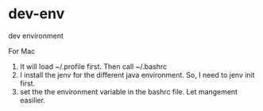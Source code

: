 # dev-env
dev environment

For Mac
1. It will load ~/.profile first. Then call ~/.bashrc
2. I install the jenv for the different java environment. So, I need to jenv init first.
3. set the the environment variable in the bashrc file. Let mangement easilier.

